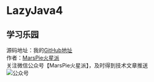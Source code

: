 # LazyJava4

## 学习乐园
源码地址：我的[GitHub地址](https://github.com/marspie "GitHub")<br>
作者：[MarsPie火星派](http://www.marspie.com/ "MarsPie火星派")<br>
关注微信公众号【MarsPie火星派】，及时得到技术文章推送<br>
![公众号](https://github.com/marspie/LazyJava4/blob/master/qrcode.jpg)